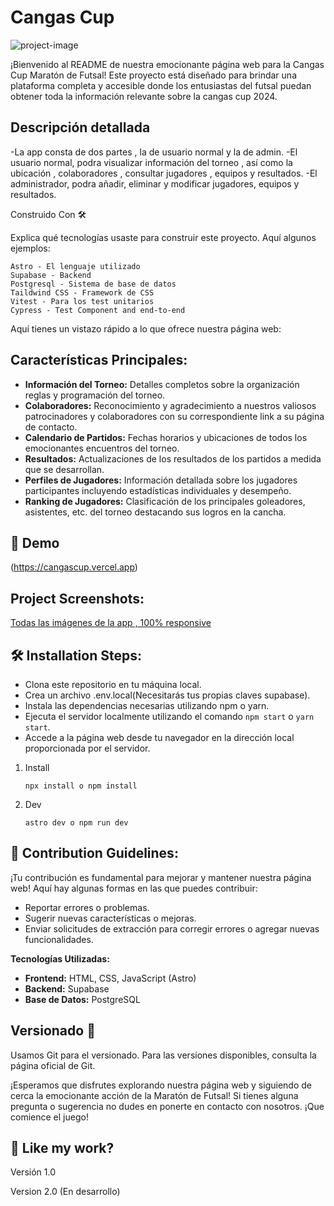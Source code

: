 # Cangas Cup

![project-image](https://socialify.git.ci/VicSDN/Cangas-Cup-Maraton/image?language=1&amp;owner=1&amp;name=1&amp;stargazers=1&amp;theme=Light)

¡Bienvenido al README de nuestra emocionante página web para la Cangas Cup Maratón de Futsal! Este proyecto está diseñado para brindar una plataforma completa y accesible donde los entusiastas del futsal puedan obtener toda la información relevante sobre la cangas cup 2024.

## Descripción detallada
-La app consta de dos partes , la de usuario normal y la de admin. 
-El usuario normal, podra visualizar información del torneo , así como la ubicación , colaboradores , consultar jugadores , equipos  y resultados.
-El administrador, podra añadir, eliminar y modificar jugadores, equipos y resultados.

Construido Con 🛠️

Explica qué tecnologías usaste para construir este proyecto. Aquí algunos ejemplos:

    Astro - El lenguaje utilizado
    Supabase - Backend
    Postgresql - Sistema de base de datos
    Taildwind CSS - Framework de CSS
    Vitest - Para los test unitarios
    Cypress - Test Component and end-to-end


Aquí tienes un vistazo rápido a lo que ofrece nuestra página web:

## Características Principales:
- **Información del Torneo:** Detalles completos sobre la organización reglas y programación del torneo.
- **Colaboradores:** Reconocimiento y agradecimiento a nuestros valiosos patrocinadores y colaboradores con su correspondiente link a su página de contacto.
- **Calendario de Partidos:** Fechas horarios y ubicaciones de todos los emocionantes encuentros del torneo.
- **Resultados:** Actualizaciones de los resultados de los partidos a medida que se desarrollan.
- **Perfiles de Jugadores:** Información detallada sobre los jugadores participantes incluyendo estadísticas individuales y desempeño.
- **Ranking de Jugadores:** Clasificación de los principales goleadores, asistentes, etc. del torneo destacando sus logros en la cancha.

## 🚀 Demo
(https://cangascup.vercel.app)

## Project Screenshots:

[Todas las imágenes de la app , 100% responsive](https://github.com/VicSDN/Cangas-Cup-Maraton/issues/1#issue-2326671231)

## 🛠️ Installation Steps:
- Clona este repositorio en tu máquina local.
- Crea un archivo .env.local(Necesitarás tus propias claves supabase).
- Instala las dependencias necesarias utilizando npm o yarn.
- Ejecuta el servidor localmente utilizando el comando `npm start` o `yarn start`.
- Accede a la página web desde tu navegador en la dirección local proporcionada por el servidor.
1. Install
    ```
    npx install o npm install
    ```

2. Dev
    ```
    astro dev o npm run dev
    ```

## 🍰 Contribution Guidelines:

¡Tu contribución es fundamental para mejorar y mantener nuestra página web! Aquí hay algunas formas en las que puedes contribuir:
- Reportar errores o problemas.
- Sugerir nuevas características o mejoras.
- Enviar solicitudes de extracción para corregir errores o agregar nuevas funcionalidades.

**Tecnologías Utilizadas:**
- **Frontend:** HTML, CSS, JavaScript (Astro)
- **Backend:** Supabase
- **Base de Datos:** PostgreSQL

## Versionado 📌
Usamos Git para el versionado. Para las versiones disponibles, consulta la página oficial de Git.


¡Esperamos que disfrutes explorando nuestra página web y siguiendo de cerca la emocionante acción de la Maratón de Futsal! Si tienes alguna pregunta o sugerencia no dudes en ponerte en contacto con nosotros. ¡Que comience el juego! 

## 💖 Like my work?

Versión 1.0

Version 2.0 (En desarrollo)
